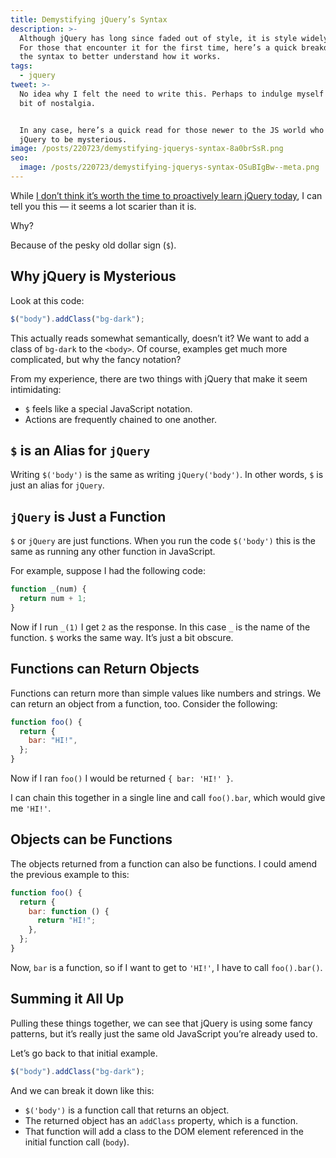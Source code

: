 ```yaml
---
title: Demystifying jQuery’s Syntax
description: >-
  Although jQuery has long since faded out of style, it is style widely used.
  For those that encounter it for the first time, here’s a quick breakdown of
  the syntax to better understand how it works.
tags:
  - jquery
tweet: >-
  No idea why I felt the need to write this. Perhaps to indulge myself with a
  bit of nostalgia. 


  In any case, here’s a quick read for those newer to the JS world who find
  jQuery to be mysterious.
image: /posts/220723/demystifying-jquerys-syntax-8a0brSsR.png
seo:
  image: /posts/220723/demystifying-jquerys-syntax-OSuBIgBw--meta.png
---
```


While [I don’t think it’s worth the time to proactively learn jQuery today](https://www.seancdavis.com/posts/should-you-learn-jquery-in-2022), I can tell you this — it seems a lot scarier than it is.

Why?

Because of the pesky old dollar sign (`$`).

## Why jQuery is Mysterious

Look at this code:

```js
$("body").addClass("bg-dark");
```

This actually reads somewhat semantically, doesn’t it? We want to add a class of `bg-dark` to the `<body>`. Of course, examples get much more complicated, but why the fancy notation?

From my experience, there are two things with jQuery that make it seem intimidating:

- `$` feels like a special JavaScript notation.
- Actions are frequently chained to one another.

## `$` is an Alias for `jQuery`

Writing `$('body')` is the same as writing `jQuery('body')`. In other words, `$` is just an alias for `jQuery`.

## `jQuery` is Just a Function

`$` or `jQuery` are just functions. When you run the code `$('body')` this is the same as running any other function in JavaScript.

For example, suppose I had the following code:

```js
function _(num) {
  return num + 1;
}
```

Now if I run `_(1)` I get `2` as the response. In this case `_` is the name of the function. `$` works the same way. It’s just a bit obscure.

## Functions can Return Objects

Functions can return more than simple values like numbers and strings. We can return an object from a function, too. Consider the following:

```js
function foo() {
  return {
    bar: "HI!",
  };
}
```

Now if I ran `foo()` I would be returned `{ bar: 'HI!' }`.

I can chain this together in a single line and call `foo().bar`, which would give me `'HI!'`.

## Objects can be Functions

The objects returned from a function can also be functions. I could amend the previous example to this:

```js
function foo() {
  return {
    bar: function () {
      return "HI!";
    },
  };
}
```

Now, `bar` is a function, so if I want to get to `'HI!'`, I have to call `foo().bar()`.

## Summing it All Up

Pulling these things together, we can see that jQuery is using some fancy patterns, but it’s really just the same old JavaScript you’re already used to.

Let’s go back to that initial example.

```js
$("body").addClass("bg-dark");
```

And we can break it down like this:

- `$('body')` is a function call that returns an object.
- The returned object has an `addClass` property, which is a function.
- That function will add a class to the DOM element referenced in the initial function call (`body`).
